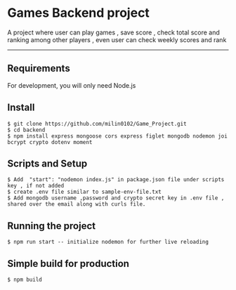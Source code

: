 # Games Backend  project

A project where user can play games , save score , check total score and ranking among other players , even user can check weekly scores and rank

---
## Requirements

For development, you will only need Node.js

## Install

    $ git clone https://github.com/milin0102/Game_Project.git
    $ cd backend
    $ npm install express mongoose cors express figlet mongodb nodemon joi bcrypt crypto dotenv moment
## Scripts and Setup

    $ Add  "start": "nodemon index.js" in package.json file under scripts key , if not added
    $ create .env file similar to sample-env-file.txt
    $ Add mongodb username ,password and crypto secret key in .env file , shared over the email along with curls file.

## Running the project

    $ npm run start -- initialize nodemon for further live reloading

## Simple build for production

    $ npm build

## 
